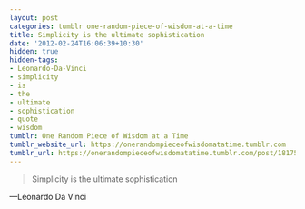 ```yaml
---
layout: post
categories: tumblr one-random-piece-of-wisdom-at-a-time
title: Simplicity is the ultimate sophistication
date: '2012-02-24T16:06:39+10:30'
hidden: true
hidden-tags:
- Leonardo-Da-Vinci
- simplicity
- is
- the
- ultimate
- sophistication
- quote
- wisdom
tumblr: One Random Piece of Wisdom at a Time
tumblr_website_url: https://onerandompieceofwisdomatatime.tumblr.com
tumblr_url: https://onerandompieceofwisdomatatime.tumblr.com/post/18175937925/simplicity-is-the-ultimate-sophistication
---
```

> Simplicity is the ultimate sophistication

—Leonardo Da Vinci
